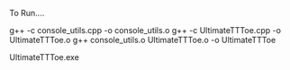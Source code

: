 To Run....

g++ -c console_utils.cpp -o console_utils.o
g++ -c UltimateTTToe.cpp -o UltimateTTToe.o
g++ console_utils.o UltimateTTToe.o -o UltimateTTToe

UltimateTTToe.exe